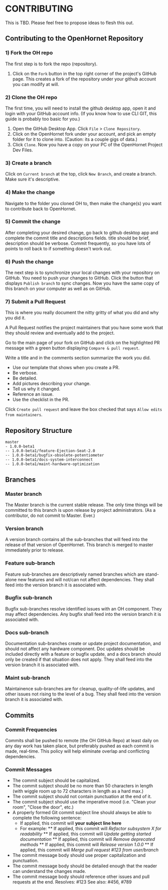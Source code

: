 
# CONTRIBUTING
This is TBD. Please feel free to propose ideas to flesh this out.

## Contributing to the OpenHornet Repository

### 1) Fork the OH repo
The first step is to fork the repo (repository). 
  1. Click on the ```Fork``` button in the top right corner of the project's GitHub page.
This creates a fork of the repository under your github account you can modify at will.

### 2) Clone the OH repo
The first time, you will need to install the github desktop app, open it and login with your GitHub account info. (If you know how to use CLI GIT, this guide is probably too basic for you.) 
  1. Open the GitHub Desktop App. Click ```File``` > ```Clone Repository```.
  1. Click on the OpenHornet fork under your account, and pick an empty folder for it to clone into. (Caution: its a couple gigs of data.)
  1. Click ```Clone```. 
Now you have a copy on your PC of the OpenHornet Project Dev Files.

### 3) Create a branch
Click on ```Current branch``` at the top, click ```New Branch```, and create a branch. Make sure it's descriptive.

### 4) Make the change
Navigate to the folder you cloned OH to, then make the change(s) you want to contribute back to OpenHornet.

### 5) Commit the change
After completing your desired change, go back to github desktop app and complete the commit title and descriptions fields. title should be brief, description should be verbose. Commit frequently, so you have lots of points to roll back to if something doesn't work out.

### 6) Push the change
The next step is to synchronize your local changes with your repository on GitHub. You need to push your changes to GitHub. Click the button that displays ```Publish branch``` to sync changes. Now you have the same copy of this branch on your computer as well as on GitHub.

### 7) Submit a Pull Request
This is where you really document the nitty gritty of what you did and why you did it. 

A Pull Request notifies the project maintainers that you have some work that they should review and eventually add to the project.

Go to the main page of your fork on GitHub and click on the highlighted PR message with a green button displaying ```Compare & pull request```.

Write a title and in the comments section summarize the work you did. 

* Use our template that shows when you create a PR. 
* Be verbose. 
* Be detailed. 
* Add pictures describing your change. 
* Tell us why it changed. 
* Reference an issue. 
* Use the checklist in the PR.

Click ```Create pull request``` and leave the box checked that says ```Allow edits from maintainers```.

## Repository Structure
    master
    - 1.0.0-beta1
    -- 1.0.0-beta1/feature-Ejection-Seat-2.0
    -- 1.0.0-beta1/bugfix-obsolete-potentiometer
	-- 1.0.0-beta1/docs-system-interconnect
	-- 1.0.0-beta1/maint-hardware-optimization

## Branches
### Master branch 
The Master branch is the current stable release. The only time things will be committed to this branch is upon release by project administrators. (As a contributor, do not commit to Master. Ever.)

### Version branch
A version branch contains all the sub-branches that will feed into the release of that version of OpenHornet. This branch is merged to master immediately prior to release.

### Feature sub-branch
Feature sub-branches are descriptively named branches which are stand-alone new features and will not/can not affect dependencies. They shall feed into the version branch it is associated with.

### Bugfix sub-branch
Bugfix sub-branches resolve identified issues with an OH component. They may affect dependencies. Any bugfix shall feed into the version branch it is associated with.

### Docs sub-branch
Documentation sub-branches create or update project documentation, and should not affect any hardware component. Doc updates should be included directly with a feature or bugfix update, and a docs branch should only be created if that situation does not apply. They shall feed into the version branch it is associated with.

### Maint sub-branch
Maintainence sub-branches are for cleanup, quality-of-life updates, and other issues not rising to the level of a bug. They shall feed into the version branch it is associated with.

## Commits

### Commit Frequencies
Commits shall be pushed to remote (the OH GitHub Repo) at least daily on any day work has taken place, but preferably pushed as each commit is made, real-time. This policy will help eliminate overlap and conflicting dependencies.

### Commit Messages
* The commit subject should be capitalized.
* The commit subject should be no more than 50 characters in length (with wiggle room up to 72 characters in length as a hard max.) 
* The commit subject should not contain punctuation at the end of it.
* The commit subject should use the imperative mood (i.e. "Clean your room", "Close the door", etc.)
* A properly formed Git commit subject line should always be able to complete the following sentence:
  * If applied, this commit will **your subject line here**
  * For example:
    ** If applied, this commit will *Refactor subsystem X for readability*
    ** If applied, this commit will *Update getting started documentation*
    ** If applied, this commit will *Remove deprecated methods*
    ** If applied, this commit will *Release version 1.0.0*
    ** If applied, this commit will *Merge pull request #123 from user/branch*
* The commit message body should use proper capitalization and punctuation.
* The commit message body should be detailed enough that the reader can understand the changes made.
* The commit message body should reference other issues and pull requests at the end.
    Resolves: #123
    See also: #456, #789
